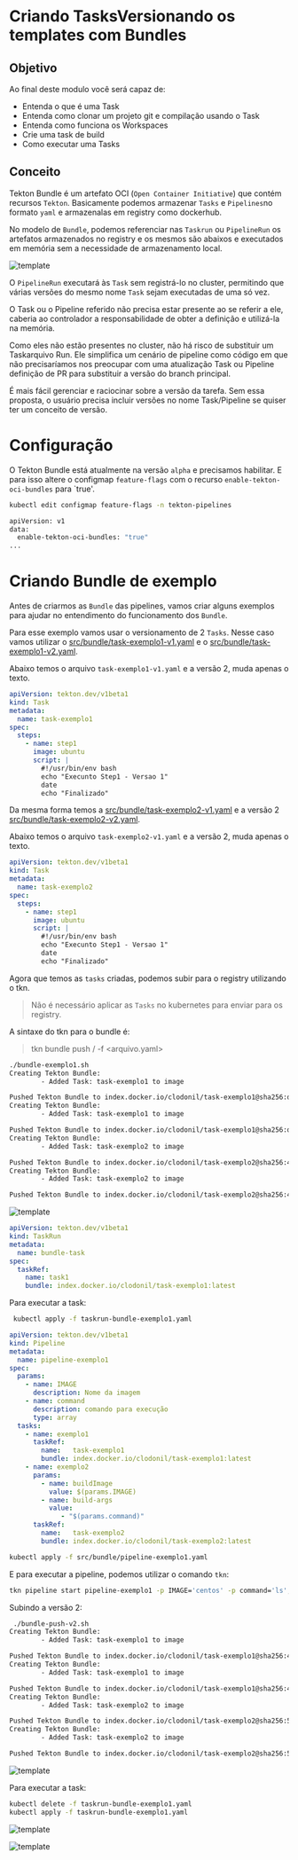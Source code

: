 
Criando TasksVersionando os templates com Bundles
================
## Objetivo

Ao final deste modulo você será capaz de:
* Entenda o que é uma Task
* Entenda como clonar um projeto git e compilação usando o Task
* Entenda como funciona os Workspaces
* Crie uma task de build 
* Como executar uma Tasks

## Conceito

Tekton Bundle é um artefato OCI (`Open Container Initiative`) que contém recursos `Tekton`. Basicamente podemos armazenar `Tasks` e `Pipelines`no formato `yaml` e armazenalas em registry como dockerhub.

No modelo de `Bundle`, podemos referenciar nas `Taskrun` ou `PipelineRun` os artefatos armazenados no registry e os mesmos são abaixos e executados em memória sem a necessidade de armazenamento local.

![template](img/image28.png)

O `PipelineRun` executará às `Task` sem registrá-lo no cluster, permitindo que várias versões do mesmo nome `Task` sejam executadas de uma só vez.

O Task ou o Pipeline referido não precisa estar presente ao se referir a ele, caberia ao controlador a responsabilidade de obter a definição e utilizá-la na memória.

Como eles não estão presentes no cluster, não há risco de substituir um Taskarquivo Run. Ele simplifica um cenário de pipeline como código em que não precisaríamos nos preocupar com uma atualização Task ou Pipeline definição de PR para substituir a versão do branch principal.

É mais fácil gerenciar e raciocinar sobre a versão da tarefa. Sem essa proposta, o usuário precisa incluir versões no nome Task/Pipeline se quiser ter um conceito de versão.


# Configuração

O Tekton Bundle está atualmente na versão `alpha` e precisamos habilitar. E para isso altere o configmap `feature-flags` com o recurso `enable-tekton-oci-bundles` para  `true'.

```bash
kubectl edit configmap feature-flags -n tekton-pipelines

apiVersion: v1
data:
  enable-tekton-oci-bundles: "true"
...
```

# Criando Bundle de exemplo

Antes de criarmos as `Bundle` das pipelines, vamos criar alguns exemplos para ajudar no entendimento do funcionamento dos `Bundle`.

Para esse exemplo vamos usar o versionamento de 2 `Tasks`. Nesse caso vamos utilizar o  [src/bundle/task-exemplo1-v1.yaml](.src/bundle/task-exemplo1-v1.yaml) e o [src/bundle/task-exemplo1-v2.yaml](.src/bundle/task-exemplo1-v2.yaml).

Abaixo temos o arquivo `task-exemplo1-v1.yaml` e a versão 2, muda apenas o texto.

```yaml
apiVersion: tekton.dev/v1beta1
kind: Task
metadata:
  name: task-exemplo1
spec:
  steps:
    - name: step1
      image: ubuntu      
      script: |
        #!/usr/bin/env bash
        echo "Execunto Step1 - Versao 1"
        date
        echo "Finalizado"
```

Da mesma forma temos a [src/bundle/task-exemplo2-v1.yaml](.src/bundle/task-exemplo2-v1.yaml) e a versão 2 [src/bundle/task-exemplo2-v2.yaml](.src/bundle/task-exemplo2-v2.yaml).

Abaixo temos o arquivo `task-exemplo2-v1.yaml` e a versão 2, muda apenas o texto.

```yaml
apiVersion: tekton.dev/v1beta1
kind: Task
metadata:
  name: task-exemplo2
spec:
  steps:
    - name: step1
      image: ubuntu      
      script: |
        #!/usr/bin/env bash
        echo "Execunto Step1 - Versao 1"
        date
        echo "Finalizado"
```

Agora que temos as `tasks` criadas, podemos subir para o registry utilizando o tkn.

> Não é necessário aplicar as `Tasks` no kubernetes para enviar para os registry.

A sintaxe do tkn para o bundle é:

> tkn bundle push <registry>/<artefato> -f <arquivo.yaml>



```bash
./bundle-exemplo1.sh
Creating Tekton Bundle:
        - Added Task: task-exemplo1 to image

Pushed Tekton Bundle to index.docker.io/clodonil/task-exemplo1@sha256:d65ab1d53cc856926b742b0c8738bc8cfdf3be83de410936edc451c0b09ecd7c
Creating Tekton Bundle:
        - Added Task: task-exemplo1 to image

Pushed Tekton Bundle to index.docker.io/clodonil/task-exemplo1@sha256:d65ab1d53cc856926b742b0c8738bc8cfdf3be83de410936edc451c0b09ecd7c
Creating Tekton Bundle:
        - Added Task: task-exemplo2 to image

Pushed Tekton Bundle to index.docker.io/clodonil/task-exemplo2@sha256:44c0c3c73c5082452d956d3d069681f73cdd9669274ed4deea804fad0567b118
Creating Tekton Bundle:
        - Added Task: task-exemplo2 to image

Pushed Tekton Bundle to index.docker.io/clodonil/task-exemplo2@sha256:44c0c3c73c5082452d956d3d069681f73cdd9669274ed4deea804fad0567b118
```

![template](img/image24.png)


```yaml
apiVersion: tekton.dev/v1beta1
kind: TaskRun
metadata:
  name: bundle-task
spec:
  taskRef:
    name: task1
    bundle: index.docker.io/clodonil/task-exemplo1:latest
```

Para executar a task:

```bash
 kubectl apply -f taskrun-bundle-exemplo1.yaml
```


```yaml
apiVersion: tekton.dev/v1beta1
kind: Pipeline
metadata:
  name: pipeline-exemplo1
spec:
  params:
    - name: IMAGE
      description: Nome da imagem
    - name: command
      description: comando para execução
      type: array
  tasks:
    - name: exemplo1
      taskRef:
        name:   task-exemplo1
        bundle: index.docker.io/clodonil/task-exemplo1:latest
    - name: exemplo2
      params:
        - name: buildImage
          value: $(params.IMAGE)
        - name: build-args
          value: 
             - "$(params.command)"
      taskRef:
        name:   task-exemplo2
        bundle: index.docker.io/clodonil/task-exemplo2:latest
```
```bash
kubectl apply -f src/bundle/pipeline-exemplo1.yaml
```
E para executar a pipeline, podemos utilizar o comando `tkn`:

```bash
tkn pipeline start pipeline-exemplo1 -p IMAGE='centos' -p command='ls','-l /' --showlog
```

Subindo a versão 2:

```bash
 ./bundle-push-v2.sh
Creating Tekton Bundle:
        - Added Task: task-exemplo1 to image

Pushed Tekton Bundle to index.docker.io/clodonil/task-exemplo1@sha256:4e0c7866a4c0faf0424f46e1064eda34293030971ad4ce78b6972648ccab6fff
Creating Tekton Bundle:
        - Added Task: task-exemplo1 to image

Pushed Tekton Bundle to index.docker.io/clodonil/task-exemplo1@sha256:4e0c7866a4c0faf0424f46e1064eda34293030971ad4ce78b6972648ccab6fff
Creating Tekton Bundle:
        - Added Task: task-exemplo2 to image

Pushed Tekton Bundle to index.docker.io/clodonil/task-exemplo2@sha256:540f1bbda4c384a3ced27479c993ea021e471b865600aee956d7110de173d4da
Creating Tekton Bundle:
        - Added Task: task-exemplo2 to image

Pushed Tekton Bundle to index.docker.io/clodonil/task-exemplo2@sha256:540f1bbda4c384a3ced27479c993ea021e471b865600aee956d7110de173d4da
```

![template](img/image25.png)


Para executar a task:

```bash
kubectl delete -f taskrun-bundle-exemplo1.yaml
kubectl apply -f taskrun-bundle-exemplo1.yaml
```

![template](img/image26.png)


![template](img/image27.png)
